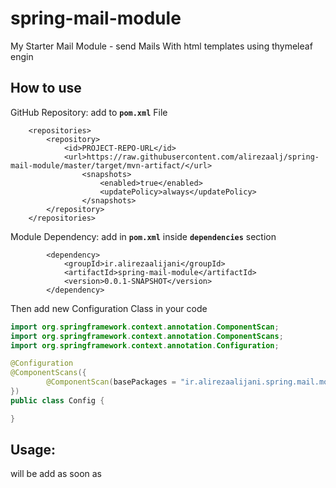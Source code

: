 # spring-mail-module
My Starter Mail Module - send Mails With html templates using thymeleaf engin
## How to use
GitHub Repository: add to **`pom.xml`** File
```
    <repositories>
        <repository>
            <id>PROJECT-REPO-URL</id>
            <url>https://raw.githubusercontent.com/alirezaalj/spring-mail-module/master/target/mvn-artifact/</url>
                <snapshots>
                    <enabled>true</enabled>
                    <updatePolicy>always</updatePolicy>
                </snapshots>
        </repository>
    </repositories>
```

Module Dependency: add in **`pom.xml`** inside **`dependencies`** section

```
        <dependency>
            <groupId>ir.alirezaalijani</groupId>
            <artifactId>spring-mail-module</artifactId>
            <version>0.0.1-SNAPSHOT</version>
        </dependency>
```

Then add new Configuration Class in your code

```java
import org.springframework.context.annotation.ComponentScan;
import org.springframework.context.annotation.ComponentScans;
import org.springframework.context.annotation.Configuration;

@Configuration
@ComponentScans({
        @ComponentScan(basePackages = "ir.alirezaalijani.spring.mail.module.*")
})
public class Config {

}
```

## Usage: 
will be add as soon as 